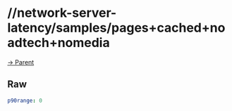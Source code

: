 
# //network-server-latency/samples/pages+cached+noadtech+nomedia

[→ Parent](../..)


## Raw


```yaml
p90range: 0

```

